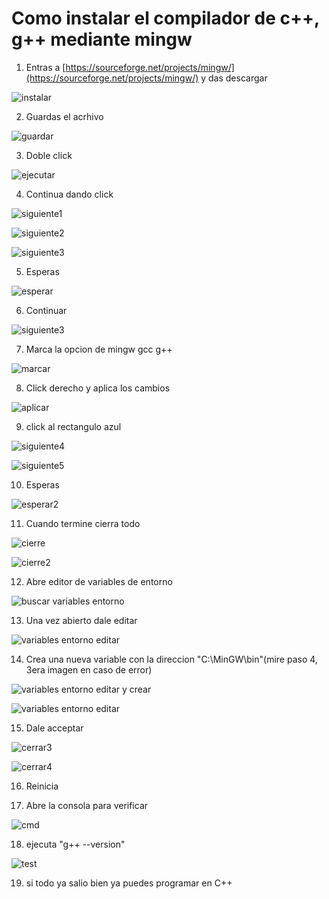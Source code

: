 # Como instalar el compilador de c++, g++ mediante mingw

1. Entras a [https://sourceforge.net/projects/mingw/](https://sourceforge.net/projects/mingw/) y das descargar

![instalar](https://raw.githubusercontent.com/semillero-competiva-EAFIT/docs/main/misc/img/mingw/1.PNG)

2. Guardas el acrhivo

![guardar](https://raw.githubusercontent.com/semillero-competiva-EAFIT/docs/main/misc/img/mingw/2.PNG)

3. Doble click

![ejecutar](https://raw.githubusercontent.com/semillero-competiva-EAFIT/docs/main/misc/img/mingw/3.PNG)

4. Continua dando click

![siguiente1](https://raw.githubusercontent.com/semillero-competiva-EAFIT/docs/main/misc/img/mingw/4.PNG)

![siguiente2](https://raw.githubusercontent.com/semillero-competiva-EAFIT/docs/main/misc/img/mingw/5.PNG)

![siguiente3](https://raw.githubusercontent.com/semillero-competiva-EAFIT/docs/main/misc/img/mingw/6.PNG)

5. Esperas 

![esperar](https://raw.githubusercontent.com/semillero-competiva-EAFIT/docs/main/misc/img/mingw/7.PNG)

6. Continuar

![siguiente3](https://raw.githubusercontent.com/semillero-competiva-EAFIT/docs/main/misc/img/mingw/8.PNG)

7. Marca la opcion de mingw gcc g++

![marcar](https://raw.githubusercontent.com/semillero-competiva-EAFIT/docs/main/misc/img/mingw/9.PNG)

8. Click derecho y aplica los cambios

![aplicar](https://raw.githubusercontent.com/semillero-competiva-EAFIT/docs/main/misc/img/mingw/92.PNG)

9. click al rectangulo azul

![siguiente4](https://raw.githubusercontent.com/semillero-competiva-EAFIT/docs/main/misc/img/mingw/10.PNG)

![siguiente5](https://raw.githubusercontent.com/semillero-competiva-EAFIT/docs/main/misc/img/mingw/11.PNG)

10. Esperas 

![esperar2](https://raw.githubusercontent.com/semillero-competiva-EAFIT/docs/main/misc/img/mingw/12.PNG)

11. Cuando termine cierra todo

![cierre](https://raw.githubusercontent.com/semillero-competiva-EAFIT/docs/main/misc/img/mingw/13.PNG)

![cierre2](https://raw.githubusercontent.com/semillero-competiva-EAFIT/docs/main/misc/img/mingw/14.PNG)

12. Abre editor de variables de entorno

![buscar variables entorno](https://raw.githubusercontent.com/semillero-competiva-EAFIT/docs/main/misc/img/mingw/151.png)


13. Una vez abierto dale editar

![variables entorno editar](https://raw.githubusercontent.com/semillero-competiva-EAFIT/docs/main/misc/img/mingw/15.PNG)

14. Crea una nueva variable con la direccion "C:\MinGW\bin"(mire paso 4, 3era imagen en caso de error)

![variables entorno editar y crear](https://raw.githubusercontent.com/semillero-competiva-EAFIT/docs/main/misc/img/mingw/16.PNG)

![variables entorno editar](https://raw.githubusercontent.com/semillero-competiva-EAFIT/docs/main/misc/img/mingw/17.PNG)

15. Dale acceptar 

![cerrar3](https://raw.githubusercontent.com/semillero-competiva-EAFIT/docs/main/misc/img/mingw/18.PNG)

![cerrar4](https://raw.githubusercontent.com/semillero-competiva-EAFIT/docs/main/misc/img/mingw/19.PNG)

16. Reinicia 

17. Abre la consola para verificar

![cmd](https://raw.githubusercontent.com/semillero-competiva-EAFIT/docs/main/misc/img/mingw/cmd.png)

18. ejecuta "g++ --version"

![test](https://raw.githubusercontent.com/semillero-competiva-EAFIT/docs/main/misc/img/mingw/20.PNG)

19. si todo ya salio bien ya puedes programar en C++
